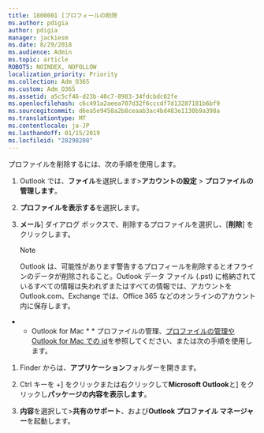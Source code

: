 ```yaml
---
title: 1800001 [プロフィールの削除
ms.author: pdigia
author: pdigia
manager: jackiesm
ms.date: 8/29/2018
ms.audience: Admin
ms.topic: article
ROBOTS: NOINDEX, NOFOLLOW
localization_priority: Priority
ms.collection: Adm_O365
ms.custom: Adm_O365
ms.assetid: a5c5cf46-d23b-40c7-8983-34fdcbdc02fe
ms.openlocfilehash: c6c491a2aeea707d32f6cccdf7d13287181b6bf9
ms.sourcegitcommit: d6ea5e9458a2b8ceaab3ac4bd483e1130b9a398a
ms.translationtype: MT
ms.contentlocale: ja-JP
ms.lasthandoff: 01/15/2019
ms.locfileid: "28298208"
---
```

プロファイルを削除するには、次の手順を使用します。
  
1. Outlook では、**ファイル**を選択します\>**アカウントの設定** \> **プロファイルの管理します**。
    
2. **プロファイルを表示する**を選択します。
    
3. **メール**] ダイアログ ボックスで、削除するプロファイルを選択し、[**削除**] をクリックします。
    
    > [!NOTE]
    > Outlook は、可能性があります警告するプロフィールを削除するとオフラインのデータが削除されること。Outlook データ ファイル (.pst) に格納されているすべての情報は失われずまたはすべての情報では、アカウントを Outlook.com、Exchange では、Office 365 などのオンラインのアカウント内に保存します。 
  
* * Outlook for Mac * * プロファイルの管理、[プロファイルの管理や Outlook for Mac での id](https://support.office.com/article/fed2a955-74df-4a24-bef6-78a426958c4c.aspx)を参照してください、または次の手順を使用します。 
  
1. Finder からは、**アプリケーション**フォルダーを開きます。 
    
2. Ctrl キーを +] をクリックまたは右クリックして**Microsoft Outlook**と] をクリックし**パッケージの内容を表示します**。
    
3. **内容**を選択して\>**共有のサポート**、および**Outlook プロファイル マネージャー**を起動します。
    

